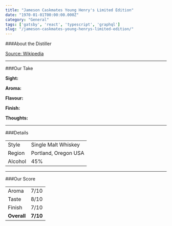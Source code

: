 ```yaml
---
title: "Jameson Caskmates Young Henry's Limited Edition"
date: "1970-01-01T00:00:00.000Z"
category: "General"
tags: ['gatsby', 'react', 'typescript', 'graphql']
slug: "/jameson-caskmates-young-henrys-limited-edition/"
---
```

###About the Distiller

[Source: Wikipedia](https://en.wikipedia.org/wiki/House_Spirits_Distillery)

---

###Our Take

**Sight:**


**Aroma:** 

**Flavour:** 

**Finish:** 


**Thoughts:**


---

###Details
<table>  
<tr>  
<td class="grey">Style</td><td>Single Malt Whiskey</td>  
</tr>  
<tr>  
<td class="grey">Region</td><td>Portland, Oregon USA</td>  
</tr>  
<tr>  
<td class="grey">Alcohol</td><td>45%</td>  
</tr>  
</table>


---

###Our Score
<table class="score-table">  
<tr>  
<td class="grey">Aroma</td><td>7/10</td>  
</tr>  
<tr>  
<td class="grey">Taste</td><td>8/10</td>  
</tr>  
<tr>  
<td class="grey">Finish</td><td>7/10</td>  
</tr>  
<tr>  
<td class="grey"><strong>Overall</strong></td><td><strong>7/10</strong></td>  
</tr>  
</table>
    